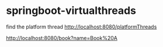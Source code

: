 # springboot-virtualthreads

find the platform thread [http://localhost:8080/platformThreads](http://localhost:8080/platformThreads)


[http://localhost:8080/book?name=Book%20A](http://localhost:8080/book?name=Book%20A)